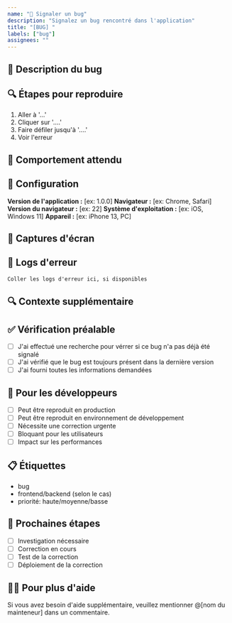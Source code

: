 ```yaml
---
name: "🐛 Signaler un bug"
description: "Signalez un bug rencontré dans l'application"
title: "[BUG] "
labels: ["bug"]
assignees: ""
---
```


## 🐛 Description du bug

<!-- Une description claire et concise de ce qu'est le bug. -->

## 🔍 Étapes pour reproduire

1. Aller à '...'
2. Cliquer sur '....'
3. Faire défiler jusqu'à '....'
4. Voir l'erreur

## 🎯 Comportement attendu

<!-- Une description claire et concise de ce à quoi vous vous attendiez. -->

## 📱 Configuration

**Version de l'application :** [ex: 1.0.0]
**Navigateur :** [ex: Chrome, Safari]
**Version du navigateur :** [ex: 22]
**Système d'exploitation :** [ex: iOS, Windows 11]
**Appareil :** [ex: iPhone 13, PC]

## 📸 Captures d'écran

<!-- Si possible, ajoutez des captures d'écran pour expliquer votre problème. -->

## 📝 Logs d'erreur

```
Coller les logs d'erreur ici, si disponibles
```

## 🔍 Contexte supplémentaire

<!-- Ajoutez tout autre contexte concernant le problème ici. -->

## ✅ Vérification préalable

- [ ] J'ai effectué une recherche pour vérrer si ce bug n'a pas déjà été signalé
- [ ] J'ai vérifié que le bug est toujours présent dans la dernière version
- [ ] J'ai fourni toutes les informations demandées

## 🔄 Pour les développeurs

- [ ] Peut être reproduit en production
- [ ] Peut être reproduit en environnement de développement
- [ ] Nécessite une correction urgente
- [ ] Bloquant pour les utilisateurs
- [ ] Impact sur les performances

## 📋 Étiquettes

<!-- Ajoutez des étiquettes pertinentes -->
- bug
- frontend/backend (selon le cas)
- priorité: haute/moyenne/basse

## 🎯 Prochaines étapes

- [ ] Investigation nécessaire
- [ ] Correction en cours
- [ ] Test de la correction
- [ ] Déploiement de la correction

## 🙋‍♂️ Pour plus d'aide

Si vous avez besoin d'aide supplémentaire, veuillez mentionner @[nom du mainteneur] dans un commentaire.
